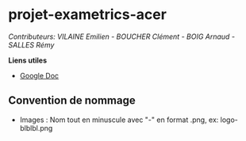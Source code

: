 # projet-exametrics-acer

_Contributeurs:_
_VILAINE Emilien_
_- BOUCHER Clément_
_- BOIG Arnaud_
_- SALLES Rémy_

**Liens utiles**

- [Google Doc](https://docs.google.com/document/d/1kJP19peR7ON1590L4QD77AjHcUk53T8L3r78Vx9-ezI/edit "Google Doc")


## Convention de nommage

- Images :  Nom tout en minuscule avec "-" en format .png, ex: logo-blblbl.png 
